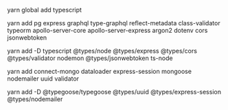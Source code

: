yarn global add typescript  

yarn add pg express graphql type-graphql reflect-metadata class-validator typeorm apollo-server-core apollo-server-express argon2 dotenv cors jsonwebtoken   

yarn add -D typescript @types/node @types/express @types/cors @types/validator nodemon @types/jsonwebtoken ts-node  

yarn add connect-mongo dataloader express-session mongoose nodemailer uuid validator  

yarn add -D @typegoose/typegoose @types/uuid @types/express-session @types/nodemailer   
